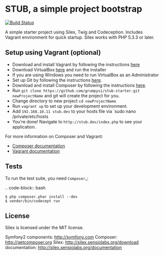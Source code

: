 STUB, a simple project bootstrap
================================
[![Build Status](https://travis-ci.org/grumpysi/stub-starter.png)](https://travis-ci.org/grumpysi/stub-starter)

A simple starter project using Silex, Twig and Codeception.
Includes Vagrant environment for quick startup.  Silex works with PHP 5.3.3 or later.

## Setup using Vagrant (optional)

 * Download and install Vagrant by following the instructions [here](http://downloads.vagrantup.com/)
 * Download VirtualBox [here](https://www.virtualbox.org/wiki/Downloads) and run the installer
 * If you are using Windows you need to run VirtualBox as an Administrator
 * Set up Git by following the instructions [here](https://help.github.com/articles/set-up-git).
 * Download and install Composer by following the instructions [here](http://getcomposer.org/download/).
 * Run `git clone https://github.com/grumpysi/stub-starter.git newProjectName` and git will create the project for you.
 * Change directory to new project `cd newProjectName`
 * Run `vagrant up` to set up your development environment.
 * Add `192.168.10.11 stub.dev` to your hosts file via `sudo nano /private/etc/hosts
 * You're done! Navigate to `http://stub.dev/index.php` to see your application.


For more information on Composer and Vagrant:

* [Composer documentation](http://getcomposer.org/doc/)
* [Vagrant documentation](http://docs.vagrantup.com/v2/)

## Tests

To run the test suite, you need `Composer`_:

.. code-block:: bash

    $ php composer.phar install --dev
    $ vendor/bin/codecept run


License
-------

Silex is licensed under the MIT license.

Symfony2 components: http://symfony.com
Composer:            http://getcomposer.org
Silex:               http://silex.sensiolabs.org/download
documentation:       http://silex.sensiolabs.org/documentation
